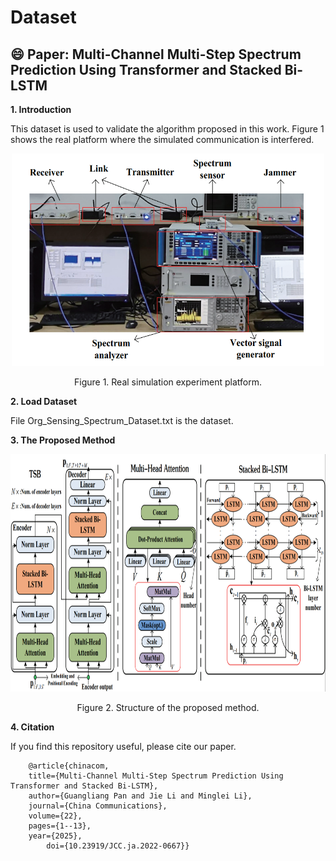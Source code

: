 # Dataset
:smile: Paper: Multi-Channel Multi-Step Spectrum Prediction Using Transformer and Stacked Bi-LSTM
----
__1. Introduction__

This dataset is used to validate the algorithm proposed in this work. Figure 1 shows the real platform where the simulated communication is interfered.

<div align=center><img src="https://github.com/pgl1234/spectrum-data/blob/main/Images/platform.png" width="500" height="340" /></div>
<p align="center">  
 Figure 1. Real simulation experiment platform.
</p>

__2. Load Dataset__

File Org_Sensing_Spectrum_Dataset.txt is the dataset.

__3. The Proposed Method__

<div align=center><img src="https://github.com/pgl1234/spectrum-data/blob/main/Images/method_fra.png" width="820" height="380" /></div>
<p align="center">  
 Figure 2. Structure of the proposed method.
</p>

__4. Citation__

If you find this repository useful, please cite our paper.

```
	@article{chinacom,
	title={Multi-Channel Multi-Step Spectrum Prediction Using Transformer and Stacked Bi-LSTM},
	author={Guangliang Pan and Jie Li and Minglei Li},
	journal={China Communications},
	volume={22},
	pages={1--13},
	year={2025},
        doi={10.23919/JCC.ja.2022-0667}}
 ```


